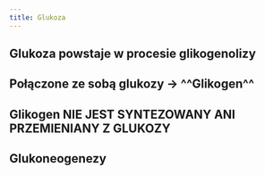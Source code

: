 ```yaml
---
title: Glukoza
---
```


## Glukoza powstaje w procesie glikogenolizy
## Połączone ze sobą glukozy → ^^Glikogen^^
## Glikogen **NIE JEST SYNTEZOWANY ANI PRZEMIENIANY Z GLUKOZY**
## Glukoneogenezy

